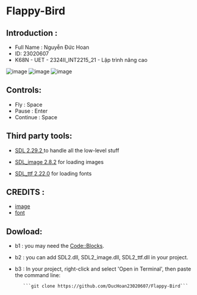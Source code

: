# Flappy-Bird
## Introduction :

- Full Name : Nguyễn Đức Hoan
- ID: 23020607
- K68N - UET - 2324II_INT2215_21 - Lập trình nâng cao

![image](https://github.com/DucHoan23020607/Flappy-Bird/assets/160832222/0a107fc5-cfbf-4d9c-aa43-252109ef52de)
![image](https://github.com/DucHoan23020607/Flappy-Bird/assets/160832222/3a63119b-16ff-4afd-8a89-7345949f15ef)
![image](https://github.com/DucHoan23020607/Flappy-Bird/assets/160832222/3ec2edc1-e440-410e-960d-9ed5aa8bcd90)

## Controls:
- Fly : Space
- Pause : Enter
- Continue : Space

## Third party tools:

- [SDL 2.29.2 ](https://github.com/libsdl-org/SDL/releases/tag/prerelease-2.29.2) to handle all the low-level stuff

- [SDL_image 2.8.2](https://github.com/libsdl-org/SDL_image/releases/tag/release-2.8.2) for loading images

- [SDL_ttf 2.22.0](https://github.com/libsdl-org/SDL_ttf/releases/tag/release-2.22.0) for loading fonts

## CREDITS :

- [image](https://wallpapers.com/flappy-bird-background)
- [font](https://www.fontchu.com/games.htm)

## Dowload:
- b1 : you may need the [Code::Blocks](https://www.codeblocks.org/downloads/).
- b2 : you can add SDL2.dll, SDL2_image.dll, SDL2_ttf.dll in your project.
- b3 : In your project, right-click and select 'Open in Terminal', then paste the command line:

         ```git clone https://github.com/DucHoan23020607/Flappy-Bird```
